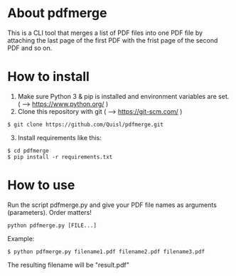 # About pdfmerge
This is a CLI tool that merges a list of PDF files into one PDF file by attaching the last page of the first PDF with the frist page of the second PDF and so on.

# How to install
1) Make sure Python 3 & pip is installed and environment variables are set. ( --> https://www.python.org/ )
2) Clone this repository with git ( --> https://git-scm.com/ )
```
$ git clone https://github.com/Quisl/pdfmerge.git
```
3) Install requirements like this:
```
$ cd pdfmerge
$ pip install -r requirements.txt
```
# How to use
Run the script pdfmerge.py and give your PDF file names as arguments (parameters). Order matters!

```
python pdfmerge.py [FILE...]
```

Example:
```
$ python pdfmerge.py filename1.pdf filename2.pdf filename3.pdf
```

The resulting filename will be "result.pdf"
